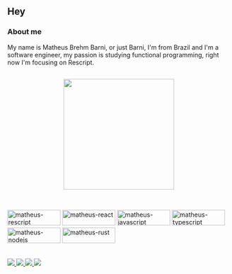 ## Hey

### About me
My name is Matheus Brehm Barni, or just Barni, I'm from Brazil and I'm a software engineer, my passion is studying functional programming, right now I'm focusing on Rescript.

##

<div align="center">
  <a href="https://github.com/MatheusBBarni">
    <img height="250em" src="https://github-readme-stats.vercel.app/api/top-langs/?username=matheusBBarni&layout=compact&theme=dracula&hide=html"/>
  </a>
</div>

##

<div style="display: inline_block"><br>
  <img align="center" alt="matheus-rescript" height="35" width="120" src="https://img.shields.io/badge/rescript-13162c?style=for-the-badge&logo=Rescript&logoColor=#e6494f" style="margin-bottom: 5px">
  <img align="center" alt="matheus-react" height="35" width="120" src="https://img.shields.io/badge/react-13162c?style=for-the-badge&logo=React" style="margin-bottom: 5px">
  <img align="center" alt="matheus-javascript" height="35" width="120" src="https://img.shields.io/badge/javascript-13162c?style=for-the-badge&logo=Javascript" style="margin-bottom: 5px">
  <img align="center" alt="matheus-typescript" height="35" width="120" src="https://img.shields.io/badge/typescript-13162c?style=for-the-badge&logo=Typescript" style="margin-bottom: 5px">
  <img align="center" alt="matheus-nodejs" height="35" width="120" src="https://img.shields.io/badge/node.js-13162c?style=for-the-badge&logo=Node.js" style="margin-bottom: 5px">
  <img align="center" alt="matheus-rust" height="35" width="120" src="https://img.shields.io/badge/rust-13162c?style=for-the-badge&logo=Rust" style="margin-bottom: 5px">
</div>

##

<div> 
  <a href="https://bio.link/matheusbbarni" target="_blank">
    <img src="https://img.shields.io/badge/links-000000?style=for-the-badge&logo=About.me&logoColor=white" target="_blank">
  </a>
  <a href="mailto:brehm.matheus@hotmail.com">
    <img src="https://img.shields.io/badge/-email-%23333?style=for-the-badge&logo=gmail&logoColor=white" target="_blank">
  </a>
  <a href="https://www.linkedin.com/in/matheusbrehmbarni/" target="_blank">
    <img src="https://img.shields.io/badge/-LinkedIn-%230077B5?style=for-the-badge&logo=linkedin&logoColor=white" target="_blank">
  </a>
 	<a href="https://www.twitch.tv/barni_iwnl" target="_blank">
    <img src="https://img.shields.io/badge/Twitch-9146FF?style=for-the-badge&logo=twitch&logoColor=white" target="_blank">
  </a>
</div>
